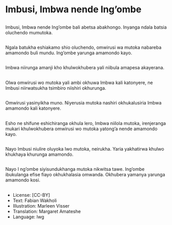 # Imbusi, Imbwa nende Ing’ombe

##
Imbusi, Imbwa nende
Ing’ombe bali abetsa
abakhongo.
Inyanga ndala batsia
oluchendo mumutoka.

##
Ngala batukha
eshiakamo shio
oluchendo, omwirusi wa
mutoka nabareba
amamondo buli mundu.
Ing’ombe yarunga
amamondo kayo.

##
Imbwa niirunga amanji
kho khulwokhubera yali
niibula amapesa
akayerana.

##
Olwa omwirusi wo
mutoka yali ambi
okhuwa Imbwa kali
katonyere, ne Imbusi
niirwatsukha tsimbiro
niishiri okhurunga.

##
Omwirusi yasinyikha
muno.
Niyerusia mutoka
nashiri okhukalusiria
Imbwa amamondo kali
katonyere.

##
Esho ne shifune
eshichiranga okhula
lero, Imbwa niilola
mutoka, irenjeranga
mukari khulwokhubera
omwirusi wo mutoka
yatong’a nende
amamondo kayo.

##
Nayo Imbusi niulire
oluyoka lwo mutoka,
neirukha.
Yaria yakhatirwa khulwo
khukhaya khurunga
amamondo.

##
Nayo I ng’ombe
siyisundukhanga
mutoka nikwitsa tawe.
Ing’ombe ibukulanga
efise fiayo okhukhalasia
omwanda.
Okhubera yamanya
yarunga amamondo
kosi.

##
* License: [CC-BY]
* Text: Fabian Wakholi
* Illustration: Marleen Visser
* Translation: Margaret Amateshe
* Language: lwg
